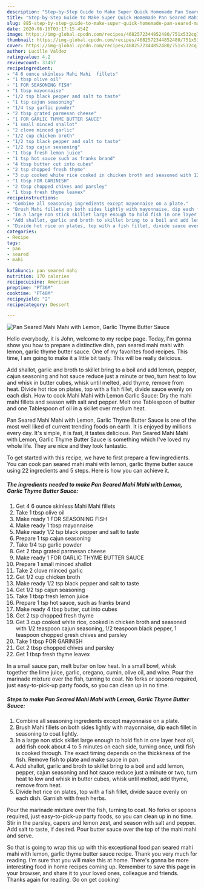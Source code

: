 ```yaml
---
description: "Step-by-Step Guide to Make Super Quick Homemade Pan Seared Mahi Mahi with Lemon, Garlic Thyme Butter Sauce"
title: "Step-by-Step Guide to Make Super Quick Homemade Pan Seared Mahi Mahi with Lemon, Garlic Thyme Butter Sauce"
slug: 885-step-by-step-guide-to-make-super-quick-homemade-pan-seared-mahi-mahi-with-lemon-garlic-thyme-butter-sauce
date: 2020-06-16T03:17:15.454Z
image: https://img-global.cpcdn.com/recipes/4682572344852480/751x532cq70/pan-seared-mahi-mahi-with-lemon-garlic-thyme-butter-sauce-recipe-main-photo.jpg
thumbnail: https://img-global.cpcdn.com/recipes/4682572344852480/751x532cq70/pan-seared-mahi-mahi-with-lemon-garlic-thyme-butter-sauce-recipe-main-photo.jpg
cover: https://img-global.cpcdn.com/recipes/4682572344852480/751x532cq70/pan-seared-mahi-mahi-with-lemon-garlic-thyme-butter-sauce-recipe-main-photo.jpg
author: Lucille Valdez
ratingvalue: 4.2
reviewcount: 33457
recipeingredient:
- "4 6 ounce skinless Mahi Mahi  fillets"
- "1 tbsp olive oil"
- "1 FOR SEASONING FISH"
- "1 tbsp mayonnaise"
- "1/2 tsp black pepper and salt to taste"
- "1 tsp cajun seasoning"
- "1/4 tsp garlic powder"
- "2 tbsp grated parmesan cheese"
- "1 FOR GARLIC THYME BUTTER SAUCE"
- "1 small minced shallot"
- "2 clove minced garlic"
- "1/2 cup chicken broth"
- "1/2 tsp black pepper and salt to taste"
- "1/2 tsp cajun seasoning"
- "1 tbsp fresh lemon juice"
- "1 tsp hot sauce such as franks brand"
- "4 tbsp butter cut into cubes"
- "2 tsp chopped fresh thyme"
- "3 cup cooked white rice cooked in chicken broth and seasoned with 12 teaspoon cajun seasoning 12 teaspoon black pepper 1 teaspoon chopped gresh chives and parsley"
- "1 tbsp FOR GARINISH"
- "2 tbsp chopped chives and parsley"
- "1 tbsp fresh thyme leavex"
recipeinstructions:
- "Combine all seasoning ingredients except mayonnaise on a plate."
- "Brush Mahi fillets on both sides lightly with mayonnaise, dip each fillet in seasoning to coat lightly."
- "In a large non stick skillet large enough to hold fish in one layer heat oil, add fish cook about 4 to 5 minutes on each side, turning once, until fish is cooked through. The exact timing depends on the thickkness of the fish. Remove fish to plate and make sauce in pan."
- "Add shallot, garlic and broth to skillet bring to a boil and add lemon, pepper, cajun seasoning and hot sauce reduce just a minute or two, turn heat to low and whisk in butter cubes, whisk until melted,  add thyme, remove from heat."
- "Divide hot rice on plates, top with a fish fillet, divide sauce evenly on each dish. Garnish with fresh herbs."
categories:
- Recipe
tags:
- pan
- seared
- mahi

katakunci: pan seared mahi 
nutrition: 170 calories
recipecuisine: American
preptime: "PT36M"
cooktime: "PT48M"
recipeyield: "2"
recipecategory: Dessert

---
```



![Pan Seared Mahi Mahi with Lemon, Garlic Thyme Butter Sauce](https://img-global.cpcdn.com/recipes/4682572344852480/751x532cq70/pan-seared-mahi-mahi-with-lemon-garlic-thyme-butter-sauce-recipe-main-photo.jpg)

Hello everybody, it is John, welcome to my recipe page. Today, I'm gonna show you how to prepare a distinctive dish, pan seared mahi mahi with lemon, garlic thyme butter sauce. One of my favorites food recipes. This time, I am going to make it a little bit tasty. This will be really delicious.

Add shallot, garlic and broth to skillet bring to a boil and add lemon, pepper, cajun seasoning and hot sauce reduce just a minute or two, turn heat to low and whisk in butter cubes, whisk until melted, add thyme, remove from heat. Divide hot rice on plates, top with a fish fillet, divide sauce evenly on each dish. How to cook Mahi Mahi with Lemon Garlic Sauce: Dry the mahi mahi fillets and season with salt and pepper. Melt one Tablespoon of butter and one Tablespoon of oil in a skillet over medium heat.

Pan Seared Mahi Mahi with Lemon, Garlic Thyme Butter Sauce is one of the most well liked of current trending foods on earth. It is enjoyed by millions every day. It's simple, it is fast, it tastes delicious. Pan Seared Mahi Mahi with Lemon, Garlic Thyme Butter Sauce is something which I've loved my whole life. They are nice and they look fantastic.


To get started with this recipe, we have to first prepare a few ingredients. You can cook pan seared mahi mahi with lemon, garlic thyme butter sauce using 22 ingredients and 5 steps. Here is how you can achieve it.

<!--inarticleads1-->

##### The ingredients needed to make Pan Seared Mahi Mahi with Lemon, Garlic Thyme Butter Sauce:

1. Get 4 6 ounce skinless Mahi Mahi  fillets
1. Take 1 tbsp olive oil
1. Make ready 1 FOR SEASONING FISH
1. Make ready 1 tbsp mayonnaise
1. Make ready 1/2 tsp black pepper and salt to taste
1. Prepare 1 tsp cajun seasoning
1. Take 1/4 tsp garlic powder
1. Get 2 tbsp grated parmesan cheese
1. Make ready 1 FOR GARLIC THYME BUTTER SAUCE
1. Prepare 1 small minced shallot
1. Take 2 clove minced garlic
1. Get 1/2 cup chicken broth
1. Make ready 1/2 tsp black pepper and salt to taste
1. Get 1/2 tsp cajun seasoning
1. Take 1 tbsp fresh lemon juice
1. Prepare 1 tsp hot sauce, such as franks brand
1. Make ready 4 tbsp butter, cut into cubes
1. Get 2 tsp chopped fresh thyme
1. Get 3 cup cooked white rice, cooked in chicken broth and seasoned with 1/2 teaspoon cajun seasoning, 1/2 teaspoon black pepper, 1 teaspoon chopped gresh chives and parsley
1. Take 1 tbsp FOR GARINISH
1. Get 2 tbsp chopped chives and parsley
1. Get 1 tbsp fresh thyme leavex


In a small sauce pan, melt butter on low heat. In a small bowl, whisk together the lime juice, garlic, oregano, cumin, olive oil, and wine. Pour the marinade mixture over the fish, turning to coat. No forks or spoons required, just easy-to-pick-up party foods, so you can clean up in no time. 

<!--inarticleads2-->

##### Steps to make Pan Seared Mahi Mahi with Lemon, Garlic Thyme Butter Sauce:

1. Combine all seasoning ingredients except mayonnaise on a plate.
1. Brush Mahi fillets on both sides lightly with mayonnaise, dip each fillet in seasoning to coat lightly.
1. In a large non stick skillet large enough to hold fish in one layer heat oil, add fish cook about 4 to 5 minutes on each side, turning once, until fish is cooked through. The exact timing depends on the thickkness of the fish. Remove fish to plate and make sauce in pan.
1. Add shallot, garlic and broth to skillet bring to a boil and add lemon, pepper, cajun seasoning and hot sauce reduce just a minute or two, turn heat to low and whisk in butter cubes, whisk until melted,  add thyme, remove from heat.
1. Divide hot rice on plates, top with a fish fillet, divide sauce evenly on each dish. Garnish with fresh herbs.


Pour the marinade mixture over the fish, turning to coat. No forks or spoons required, just easy-to-pick-up party foods, so you can clean up in no time. Stir in the parsley, capers and lemon zest, and season with salt and pepper. Add salt to taste, if desired. Pour butter sauce over the top of the mahi mahi and serve. 

So that is going to wrap this up with this exceptional food pan seared mahi mahi with lemon, garlic thyme butter sauce recipe. Thank you very much for reading. I'm sure that you will make this at home. There's gonna be more interesting food in home recipes coming up. Remember to save this page in your browser, and share it to your loved ones, colleague and friends. Thanks again for reading. Go on get cooking!
